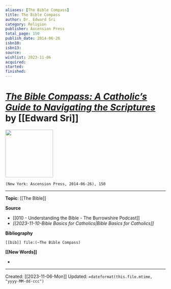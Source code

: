 ```yaml
---
aliases: [The Bible Compass]
title: The Bible Compass
author: Dr. Edward Sri
category: Religion
publisher: Ascension Press
total_page: 150
publish_date: 2014-06-26
isbn10: 
isbn13: 
source: 
wishlist: 2023-11-06
acquired: 
started: 
finished: 
---
```

# *[The Bible Compass: A Catholic’s Guide to Navigating the Scriptures]()* by [[Edward Sri]]

<img src="http://books.google.com/books/content?id=3YHlAwAAQBAJ&printsec=frontcover&img=1&zoom=1&edge=curl&source=gbs_api" width=150>

`(New York: Ascension Press, 2014-06-26), 150`



--- 
**Topic**: [[The Bible]]

**Source**
- [[010 - Understanding the Bible - The Burrowshire Podcast]]
- *[[2023-11-10-Bible Basics for Catholics|Bible Basics for Catholics]]*

**Bibliography**

```query
[[bib]] file:(~The Bible Compass)
```
 

**[[New Words]]**

- 

---
Created: [[2023-11-06-Mon]]
Updated: `=dateformat(this.file.mtime, "yyyy-MM-dd-ccc")`